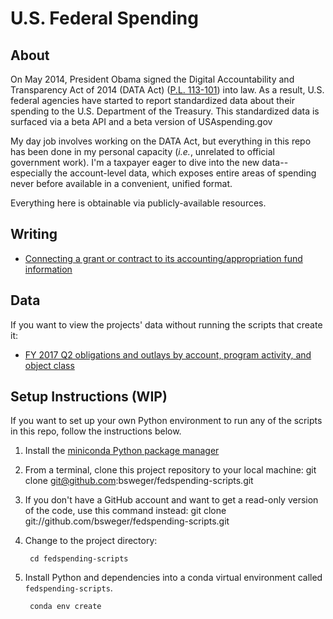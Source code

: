 # U.S. Federal Spending


## About

On May 2014, President Obama signed the Digital Accountability and Transparency Act of 2014 (DATA Act) ([P.L. 113-101](https://www.gpo.gov/fdsys/pkg/PLAW-113publ101/pdf/PLAW-113publ101.pdf)) into law. As a result, U.S. federal agencies have started to report standardized data about their spending to the U.S. Department of the Treasury. This standardized data is surfaced via a beta API and a beta version of USAspending.gov

My day job involves working on the DATA Act, but everything in this repo has been done in my personal
capacity (_i.e._, unrelated to official government work). I'm a taxpayer eager to dive into the new data--especially the account-level data, which exposes entire areas of spending never before available in a convenient, unified format.

Everything here is obtainable via publicly-available resources.


## Writing

* [Connecting a grant or contract to its accounting/appropriation fund information](_posts/hierarchy_start_bottom.md "Federal spending hierarchy: starting at the bottom")

## Data

If you want to view the projects' data without running the scripts that create it:

* [FY 2017 Q2 obligations and outlays by account, program activity, and object class](data/data_act_account_ocpa.csv "FY2017 Q2 by account, program activity, object class")


## Setup Instructions (WIP)

If you want to set up your own Python environment to run any of the scripts in this repo, follow the instructions below.


1. Install the [miniconda Python package manager](http://conda.pydata.org/miniconda.html)

2. From a terminal, clone this project repository to your local machine:
        git clone git@github.com:bsweger/fedspending-scripts.git

3. If you don't have a GitHub account and want to get a read-only version of the code, use this command instead:
        git clone git://github.com/bsweger/fedspending-scripts.git

4. Change to the project directory:

        cd fedspending-scripts

5. Install Python and dependencies into a conda virtual environment called `fedspending-scripts`.

        conda env create
